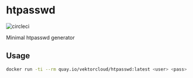 # htpasswd

![circleci][circleci]


Minimal htpasswd generator

## Usage

```bash
docker run -ti --rm quay.io/vektorcloud/htpasswd:latest <user> <pass>
```

[circleci]: https://img.shields.io/circleci/build/gh/vektorcloud/htpasswd?color=1dd6c9&logo=CircleCI&logoColor=1dd6c9&style=for-the-badge "htpasswd"
